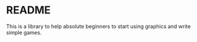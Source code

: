 # README #

This is a library to help absolute beginners to start using graphics and write simple games.
